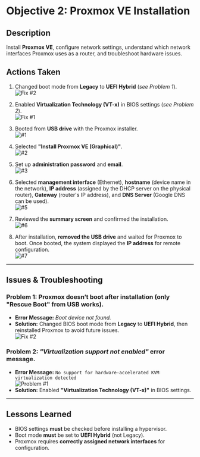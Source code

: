 # **Objective 2: Proxmox VE Installation**

## Description
Install **Proxmox VE**, configure network settings, understand which network interfaces Proxmox uses as a router, and troubleshoot hardware issues.

## Actions Taken
1. Changed boot mode from **Legacy** to **UEFI Hybrid** (*see Problem 1*).  
   ![Fix #2](https://github.com/user-attachments/assets/3ee5aecf-6600-4f6e-a040-52113bc3ecfa)  

2. Enabled **Virtualization Technology (VT-x)** in BIOS settings (*see Problem 2*).  
   ![Fix #1](https://github.com/user-attachments/assets/5c9efb65-bc66-4e6b-9fbb-eb8de9794558)  

3. Booted from **USB drive** with the Proxmox installer.  
   ![#1](https://github.com/user-attachments/assets/431a5325-6c84-4553-83f5-c77fe12b96fa)  

4. Selected **"Install Proxmox VE (Graphical)"**.  
   ![#2](https://github.com/user-attachments/assets/d5b0b579-2228-4609-b5f1-a069f4baa729)  

5. Set up **administration password** and **email**.  
   ![#3](https://github.com/user-attachments/assets/e8ab1cb2-89e1-4c2b-811f-2679ef648e68)  

6. Selected **management interface** (Ethernet), **hostname** (device name in the network), **IP address** (assigned by the DHCP server on the physical router), **Gateway** (router's IP address), and **DNS Server** (Google DNS can be used).  
   ![#5](https://github.com/user-attachments/assets/07e30c4f-bfc2-4a7c-a03b-747e910f68b8)  

7. Reviewed the **summary screen** and confirmed the installation.  
   ![#6](https://github.com/user-attachments/assets/0a62479a-7b92-436e-88b3-663e03a1ad01)  

8. After installation, **removed the USB drive** and waited for Proxmox to boot. Once booted, the system displayed the **IP address** for remote configuration.  
   ![#7](https://github.com/user-attachments/assets/2cf25042-ea4c-4578-bb39-2fdf7edefa29)  

---

## **Issues & Troubleshooting**

### **Problem 1:** Proxmox doesn’t boot after installation (only "Rescue Boot" from USB works).  
- **Error Message:** *Boot device not found.*  
- **Solution:** Changed BIOS boot mode from **Legacy** to **UEFI Hybrid**, then reinstalled Proxmox to avoid future issues.  
  ![Fix #2](https://github.com/user-attachments/assets/5ba32817-d1dd-4455-b87b-b9ee051c3319)  

### **Problem 2:** *"Virtualization support not enabled"* error message.  
- **Error Message:** `No support for hardware-accelerated KVM virtualization detected`  
  ![Problem #1](https://github.com/user-attachments/assets/068dc661-093c-4d57-93e4-ebbb0cd8dbcd)  
- **Solution:** Enabled **"Virtualization Technology (VT-x)"** in BIOS settings.  

---

## **Lessons Learned**
- BIOS settings **must** be checked before installing a hypervisor.  
- Boot mode **must** be set to **UEFI Hybrid** (not Legacy).  
- Proxmox requires **correctly assigned network interfaces** for configuration.  

  
